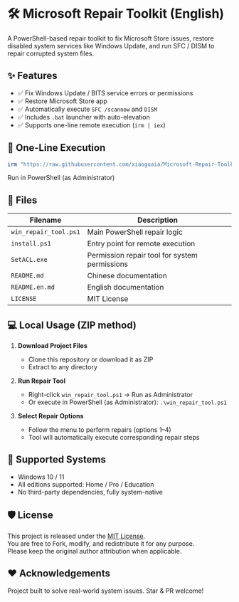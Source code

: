 # 🛠 Microsoft Repair Toolkit (English)

A PowerShell-based repair toolkit to fix Microsoft Store issues, restore disabled system services like Windows Update, and run SFC / DISM to repair corrupted system files.

## ✨ Features

- ✅ Fix Windows Update / BITS service errors or permissions
- ✅ Restore Microsoft Store app
- ✅ Automatically execute `SFC /scannow` and `DISM`
- ✅ Includes `.bat` launcher with auto-elevation
- ✅ Supports one-line remote execution (`irm | iex`)

## 🚀 One-Line Execution

```powershell
irm "https://raw.githubusercontent.com/xiaoguaia/Microsoft-Repair-Toolkit/master/install.ps1" | iex
```

Run in PowerShell (as Administrator)

## 📁 Files

| Filename              | Description                                   |
| --------------------- | --------------------------------------------- |
| `win_repair_tool.ps1` | Main PowerShell repair logic                  |
| `install.ps1`         | Entry point for remote execution              |
| `SetACL.exe`          | Permission repair tool for system permissions |
| `README.md`           | Chinese documentation                         |
| `README.en.md`        | English documentation                         |
| `LICENSE`             | MIT License                                   |

## 💻 Local Usage (ZIP method)

1. **Download Project Files**

   - Clone this repository or download it as ZIP
   - Extract to any directory

2. **Run Repair Tool**

   - Right-click `win_repair_tool.ps1` → Run as Administrator
   - Or execute in PowerShell (as Administrator): `.\win_repair_tool.ps1`

3. **Select Repair Options**
   - Follow the menu to perform repairs (options 1–4)
   - Tool will automatically execute corresponding repair steps

## 🧪 Supported Systems

- Windows 10 / 11
- All editions supported: Home / Pro / Education
- No third-party dependencies, fully system-native

## 🛡 License

This project is released under the [MIT License](LICENSE).  
You are free to Fork, modify, and redistribute it for any purpose.  
Please keep the original author attribution when applicable.

## ❤️ Acknowledgements

Project built to solve real-world system issues. Star & PR welcome!
